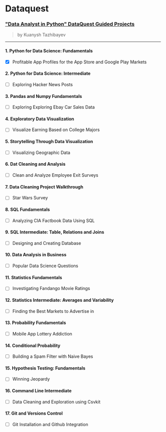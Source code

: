 # Dataquest

### ["Data Analyst in Python" DataQuest Guided Projects](https://app.dataquest.io/)
> by Kuanysh Tazhibayev
-----------
#### 1. Python for Data Science: Fundamentals
   - [x] Profitable App Profiles for the App Store and Google Play Markets
#### 2. Python for Data Science: Intermediate
   - [ ] Exploring Hacker News Posts
#### 3. Pandas and Numpy Fundamentals
   - [ ] Exploring Exploring Ebay Car Sales Data
#### 4. Exploratory Data Visualization
   - [ ] Visualize Earning Based on College Majors
#### 5. Storytelling Through Data Visualization
   - [ ] Visualizing Geographic Data
#### 6. Dat Cleaning and Analysis
   - [ ] Clean and Analyze Employee Exit Surveys
#### 7. Data Cleaning Project Walkthrough
   - [ ] Star Wars Survey
#### 8. SQL Fundamentals
   - [ ] Analyzing CIA Factbook Data Using SQL
#### 9. SQL Intermediate: Table, Relations and Joins
   - [ ] Designing and Creating Database
#### 10. Data Analysis in Business
   - [ ] Popular Data Science Questions
#### 11. Statistics Fundamentals
   - [ ] Investigating Fandango Movie Ratings
#### 12. Statistics Intermediate: Averages and Variability
   - [ ] Finding the Best Markets to Advertise in
#### 13. Probability Fundamentals
   - [ ] Mobile App Lottery Addiction
#### 14. Conditional Probability
   - [ ] Building a Spam Filter with Naive Bayes
#### 15. Hypothesis Testing: Fundamentals
   - [ ] Winning Jeopardy
#### 16. Command Line Intermediate
   - [ ] Data Cleaning and Exploration using Csvkit
#### 17. Git and Versions Control
   - [ ] Git Installation and Github Integration
